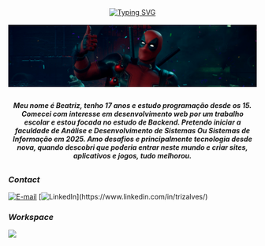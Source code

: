 <div align="center">
<a href="https://git.io/typing-svg">
<img src="https://readme-typing-svg.demolab.com?font=Fira+Code&weight=700&pause=1000&color=8E2939&width=435&size=22&lines=%E2%8B%86%EF%BD%A1Welcome+to+my+profile!!+%3A)+%E2%9C%A7%EF%BD%A1" alt="Typing SVG"/>
</a>
</div>
<br>
<img align="center" alt="" src="./.imgs/header.png">

##

<!--Sobre mim-->
<p font-size="15px" align="center"><strong><i>Meu nome é Beatriz, tenho 17 anos e estudo programação desde os 15. Comecei com interesse em desenvolvimento web por um trabalho escolar e estou focada no estudo de Backend. Pretendo iniciar a faculdade de Análise e Desenvolvimento de Sistemas Ou Sistemas de Informação em 2025. Amo desafios e principalmente tecnologia desde nova, quando descobri que poderia entrar neste mundo e criar sites, aplicativos e jogos, tudo melhorou.</i></strong></p>

##

</div>

<img align="right" alt="" height="190px" src="./.imgs/mario2.gif">

<h3 align="left"><strong><i>Contact</i></strong></h3>


[![E-mail](https://img.shields.io/badge/Gmail-000?style=for-the-badge&logo=gmail&logoColor=691e19&color:FFF)](mailto:beatrizalvesctt@gmail.com)
[![LinkedIn](https://img.shields.io/badge/LinkedIn-000?style=for-the-badge&logo=linkedin&&logoColor=691e19&color:FFF")](https://www.linkedin.com/in/trizalves/)
<!--[![Instagram](https://img.shields.io/badge/Instagram-000?style=for-the-badge&logo=instagram&logoColor=691e19&color:FFF")](https://www.instagram.com/whobtz/)-->
<!--[![Discord](https://img.shields.io/badge/Discord-000?style=for-the-badge&logo=discord&logoColor=691e19&color:FFF)]()-->

<h3 align="left" color="#8E2939"><strong><i>Workspace</i></strong></h3>
<div>
 <a href="https://skillicons.dev">
    <img src="https://skillicons.dev/icons?i=git,java,mysql,vscode,idea" />
  </a>
</div>

##
<!--<div>
<img height="170em" src="https://github-readme-stats.vercel.app/api?username=trizwz&show_icons=true&title_color=ffffff&text_color=ffffff&icon_color=e62f22&border_color=e62f22&border_radius=5&theme=transparent">
<img align="right" height="170em" src="https://github-readme-stats.vercel.app/api/top-langs/?username=trizwz&langs_count=8&title_color=ffffff&text_color=ffffff&icon_color=e62f22&border_color=e62f22&border_radius=5&theme=transparent">
</div>-->

